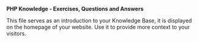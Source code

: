 **PHP Knowledge - Exercises, Questions and Answers**

This file serves as an introduction to your Knowledge Base, it is displayed on the homepage of your website. Use it to provide more context to your visitors.

